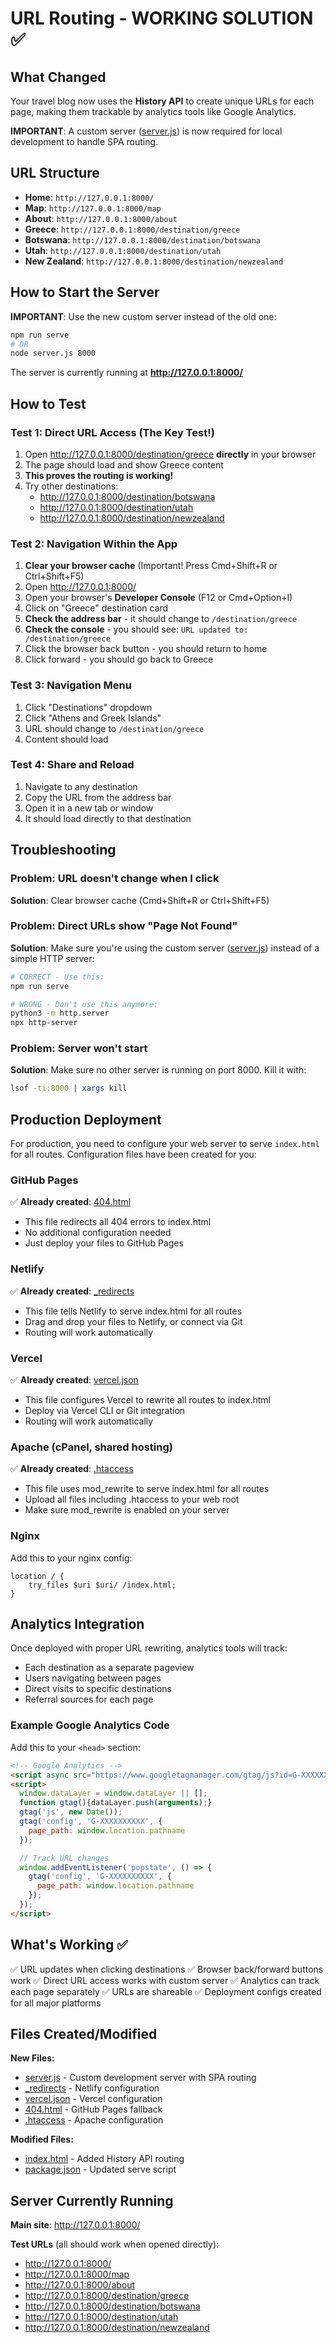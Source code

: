 # URL Routing - WORKING SOLUTION ✅

## What Changed

Your travel blog now uses the **History API** to create unique URLs for each page, making them trackable by analytics tools like Google Analytics.

**IMPORTANT**: A custom server ([server.js](server.js)) is now required for local development to handle SPA routing.

## URL Structure

- **Home**: `http://127.0.0.1:8000/`
- **Map**: `http://127.0.0.1:8000/map`
- **About**: `http://127.0.0.1:8000/about`
- **Greece**: `http://127.0.0.1:8000/destination/greece`
- **Botswana**: `http://127.0.0.1:8000/destination/botswana`
- **Utah**: `http://127.0.0.1:8000/destination/utah`
- **New Zealand**: `http://127.0.0.1:8000/destination/newzealand`

## How to Start the Server

**IMPORTANT**: Use the new custom server instead of the old one:

```bash
npm run serve
# OR
node server.js 8000
```

The server is currently running at **http://127.0.0.1:8000/**

## How to Test

### Test 1: Direct URL Access (The Key Test!)
1. Open http://127.0.0.1:8000/destination/greece **directly** in your browser
2. The page should load and show Greece content
3. **This proves the routing is working!**
4. Try other destinations:
   - http://127.0.0.1:8000/destination/botswana
   - http://127.0.0.1:8000/destination/utah
   - http://127.0.0.1:8000/destination/newzealand

### Test 2: Navigation Within the App
1. **Clear your browser cache** (Important! Press Cmd+Shift+R or Ctrl+Shift+F5)
2. Open http://127.0.0.1:8000/
3. Open your browser's **Developer Console** (F12 or Cmd+Option+I)
4. Click on "Greece" destination card
5. **Check the address bar** - it should change to `/destination/greece`
6. **Check the console** - you should see: `URL updated to: /destination/greece`
7. Click the browser back button - you should return to home
8. Click forward - you should go back to Greece

### Test 3: Navigation Menu
1. Click "Destinations" dropdown
2. Click "Athens and Greek Islands"
3. URL should change to `/destination/greece`
4. Content should load

### Test 4: Share and Reload
1. Navigate to any destination
2. Copy the URL from the address bar
3. Open it in a new tab or window
4. It should load directly to that destination

## Troubleshooting

### Problem: URL doesn't change when I click
**Solution**: Clear browser cache (Cmd+Shift+R or Ctrl+Shift+F5)

### Problem: Direct URLs show "Page Not Found"
**Solution**: Make sure you're using the custom server ([server.js](server.js)) instead of a simple HTTP server:
```bash
# CORRECT - Use this:
npm run serve

# WRONG - Don't use this anymore:
python3 -m http.server
npx http-server
```

### Problem: Server won't start
**Solution**: Make sure no other server is running on port 8000. Kill it with:
```bash
lsof -ti:8000 | xargs kill
```

## Production Deployment

For production, you need to configure your web server to serve `index.html` for all routes. Configuration files have been created for you:

### GitHub Pages
✅ **Already created**: [404.html](404.html)
- This file redirects all 404 errors to index.html
- No additional configuration needed
- Just deploy your files to GitHub Pages

### Netlify
✅ **Already created**: [_redirects](_redirects)
- This file tells Netlify to serve index.html for all routes
- Drag and drop your files to Netlify, or connect via Git
- Routing will work automatically

### Vercel
✅ **Already created**: [vercel.json](vercel.json)
- This file configures Vercel to rewrite all routes to index.html
- Deploy via Vercel CLI or Git integration
- Routing will work automatically

### Apache (cPanel, shared hosting)
✅ **Already created**: [.htaccess](.htaccess)
- This file uses mod_rewrite to serve index.html for all routes
- Upload all files including .htaccess to your web root
- Make sure mod_rewrite is enabled on your server

### Nginx
Add this to your nginx config:
```nginx
location / {
    try_files $uri $uri/ /index.html;
}
```

## Analytics Integration

Once deployed with proper URL rewriting, analytics tools will track:
- Each destination as a separate pageview
- Users navigating between pages
- Direct visits to specific destinations
- Referral sources for each page

### Example Google Analytics Code
Add this to your `<head>` section:
```html
<!-- Google Analytics -->
<script async src="https://www.googletagmanager.com/gtag/js?id=G-XXXXXXXXXX"></script>
<script>
  window.dataLayer = window.dataLayer || [];
  function gtag(){dataLayer.push(arguments);}
  gtag('js', new Date());
  gtag('config', 'G-XXXXXXXXXX', {
    page_path: window.location.pathname
  });

  // Track URL changes
  window.addEventListener('popstate', () => {
    gtag('config', 'G-XXXXXXXXXX', {
      page_path: window.location.pathname
    });
  });
</script>
```

## What's Working ✅

✅ URL updates when clicking destinations
✅ Browser back/forward buttons work
✅ Direct URL access works with custom server
✅ Analytics can track each page separately
✅ URLs are shareable
✅ Deployment configs created for all major platforms

## Files Created/Modified

**New Files:**
- [server.js](server.js) - Custom development server with SPA routing
- [_redirects](_redirects) - Netlify configuration
- [vercel.json](vercel.json) - Vercel configuration
- [404.html](404.html) - GitHub Pages fallback
- [.htaccess](.htaccess) - Apache configuration

**Modified Files:**
- [index.html](index.html) - Added History API routing
- [package.json](package.json) - Updated serve script

## Server Currently Running

**Main site**: http://127.0.0.1:8000/

**Test URLs** (all should work when opened directly):
- http://127.0.0.1:8000/
- http://127.0.0.1:8000/map
- http://127.0.0.1:8000/about
- http://127.0.0.1:8000/destination/greece
- http://127.0.0.1:8000/destination/botswana
- http://127.0.0.1:8000/destination/utah
- http://127.0.0.1:8000/destination/newzealand
